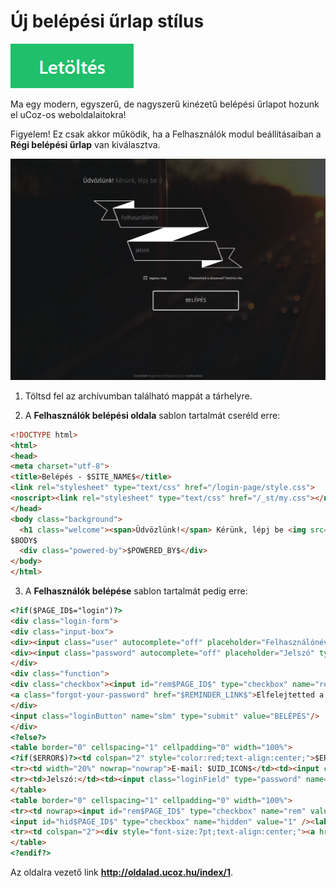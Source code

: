 # Új belépési űrlap stílus

[![Letöltés](res/download.png)](https://mega.nz/#!TdthAIzZ!4plxiyNW_ClAxV522Y8lzg1Q8K3m_ykKneGArzhq1Mc)

Ma egy modern, egyszerű, de nagyszerű kinézetű belépési űrlapot hozunk el uCoz-os weboldalaitokra!

Figyelem! Ez csak akkor működik, ha a Felhasználók modul beállításaiban a **Régi belépési űrlap** van kiválasztva.

![Új belépési űrlap stílus](res/new-login.png)

1. Töltsd fel az archívumban található mappát a tárhelyre.

2. A **Felhasználók belépési oldala** sablon tartalmát cseréld erre: 

```html
<!DOCTYPE html>
<html>
<head>
<meta charset="utf-8">
<title>Belépés - $SITE_NAME$</title>
<link rel="stylesheet" type="text/css" href="/login-page/style.css">
<noscript><link rel="stylesheet" type="text/css" href="/_st/my.css"></noscript>
</head>
<body class="background">
  <h1 class="welcome"><span>Üdvözlünk!</span> Kérünk, lépj be <img src="http://s32.ucoz.net/sm/10/smile.gif" border="0" align="absmiddle" alt="smile" /> </h1>
$BODY$
  <div class="powered-by">$POWERED_BY$</div>
</body>
</html>
```

3. A **Felhasználók belépése** sablon tartalmát pedig erre: 

```html
<?if($PAGE_ID$="login")?>
<div class="login-form">
<div class="input-box">
<div><input class="user" autocomplete="off" placeholder="Felhasználónév" type="text" name="user" size="20" maxlength="50"/></div>
<div><input class="password" autocomplete="off" placeholder="Jelszó" type="password" name="password" size="20" maxlength="15"/></div>
</div>
<div class="function">
<div class="checkbox"><input id="rem$PAGE_ID$" type="checkbox" name="rem" value="1" checked="checked"/><label for="rem$PAGE_ID$"><span></span>Jegyezz meg</label></div>
<a class="forgot-your-password" href="$REMINDER_LINK$">Elfelejtetted a jelszavad? Kattints ide.</a>
</div>
<input class="loginButton" name="sbm" type="submit" value="BELÉPÉS"/>
</div>
<?else?>
<table border="0" cellspacing="1" cellpadding="0" width="100%">
<?if($ERROR$)?><td colspan="2" style="color:red;text-align:center;">$ERROR$</td><?endif?>
<tr><td width="20%" nowrap="nowrap">E-mail: $UID_ICON$</td><td><input class="loginField" type="text" name="user" value="" size="20" style="width:100%;" maxlength="50"/></td></tr>
<tr><td>Jelszó:</td><td><input class="loginField" type="password" name="password" size="20" style="width:100%" maxlength="15"/></td></tr>
</table>
<table border="0" cellspacing="1" cellpadding="0" width="100%">
<tr><td nowrap><input id="rem$PAGE_ID$" type="checkbox" name="rem" value="1" checked="checked"/><label for="rem$PAGE_ID$">megjegyez</label> <?if($PAGE_ID$="login" && $HIDDEN_ALLOWED$)?>
<input id="hid$PAGE_ID$" type="checkbox" name="hidden" value="1" /><label for="hid$PAGE_ID$">rejtett</label><?endif?></td><td align="right" valign="top"><input class="loginButton" name="sbm" type="submit" value="Belépés"/></td></tr>
<tr><td colspan="2"><div style="font-size:7pt;text-align:center;"><a href="$REMINDER_LINK$">Elfelejtett jelszó</a> | <a href="$REGISTER_LINK$">Regisztráció</a></div></td></tr>
</table>
<?endif?>
```

Az oldalra vezető link **http://oldalad.ucoz.hu/index/1**. 
